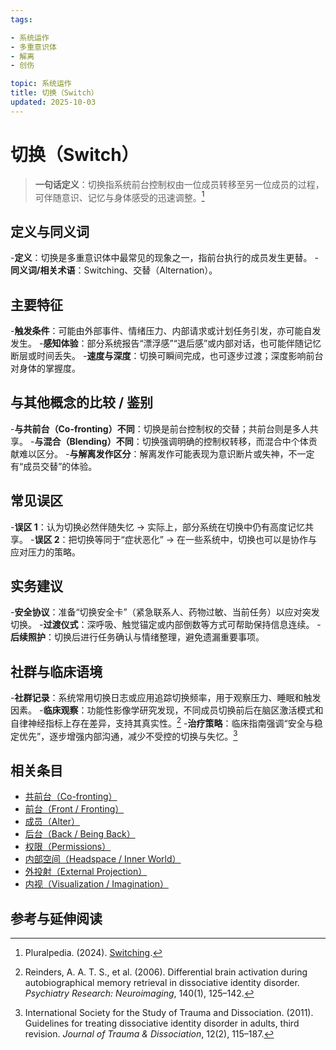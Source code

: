 ```yaml
---
tags:

- 系统运作
- 多重意识体
- 解离
- 创伤

topic: 系统运作
title: 切换（Switch）
updated: 2025-10-03
---
```


# 切换（Switch）

>**一句话定义**：切换指系统前台控制权由一位成员转移至另一位成员的过程，可伴随意识、记忆与身体感受的迅速调整。[^pluralpedia-switch]

## 定义与同义词

-**定义**：切换是多重意识体中最常见的现象之一，指前台执行的成员发生更替。
-**同义词/相关术语**：Switching、交替（Alternation）。

## 主要特征

-**触发条件**：可能由外部事件、情绪压力、内部请求或计划任务引发，亦可能自发发生。
-**感知体验**：部分系统报告“漂浮感”“退后感”或内部对话，也可能伴随记忆断层或时间丢失。
-**速度与深度**：切换可瞬间完成，也可逐步过渡；深度影响前台对身体的掌握度。

## 与其他概念的比较 / 鉴别

-**与共前台（Co-fronting）不同**：切换是前台控制权的交替；共前台则是多人共享。
-**与混合（Blending）不同**：切换强调明确的控制权转移，而混合中个体贡献难以区分。
-**与解离发作区分**：解离发作可能表现为意识断片或失神，不一定有“成员交替”的体验。

## 常见误区

-**误区 1**：认为切换必然伴随失忆 → 实际上，部分系统在切换中仍有高度记忆共享。
-**误区 2**：把切换等同于“症状恶化” → 在一些系统中，切换也可以是协作与应对压力的策略。

## 实务建议

-**安全协议**：准备“切换安全卡”（紧急联系人、药物过敏、当前任务）以应对突发切换。
-**过渡仪式**：深呼吸、触觉锚定或内部倒数等方式可帮助保持信息连续。
-**后续照护**：切换后进行任务确认与情绪整理，避免遗漏重要事项。

## 社群与临床语境

-**社群记录**：系统常用切换日志或应用追踪切换频率，用于观察压力、睡眠和触发因素。
-**临床观察**：功能性影像学研究发现，不同成员切换前后在脑区激活模式和自律神经指标上存在差异，支持其真实性。[^reinders2006]
-**治疗策略**：临床指南强调“安全与稳定优先”，逐步增强内部沟通，减少不受控的切换与失忆。[^isstd2011]

## 相关条目

- [共前台（Co-fronting）](Co-Fronting.md)
- [前台（Front / Fronting）](Front-Fronting.md)
- [成员（Alter）](Alter.md)
- [后台（Back / Being Back）](Back-Being-Back.md)
- [权限（Permissions）](Permissions.md)
- [内部空间（Headspace / Inner World）](Headspace-Inner-World.md)
- [外投射（External Projection）](External-Projection.md)
- [内视（Visualization / Imagination）](Visualization-Imagination.md)

## 参考与延伸阅读

[^pluralpedia-switch]: Pluralpedia. (2024). [Switching](https://pluralpedia.org/w/Switching).

[^reinders2006]: Reinders, A. A. T. S., et al. (2006). Differential brain activation during autobiographical memory retrieval in dissociative identity disorder. _Psychiatry Research: Neuroimaging_, 140(1), 125–142.

[^isstd2011]: International Society for the Study of Trauma and Dissociation. (2011). Guidelines for treating dissociative identity disorder in adults, third revision. _Journal of Trauma & Dissociation_, 12(2), 115–187.
